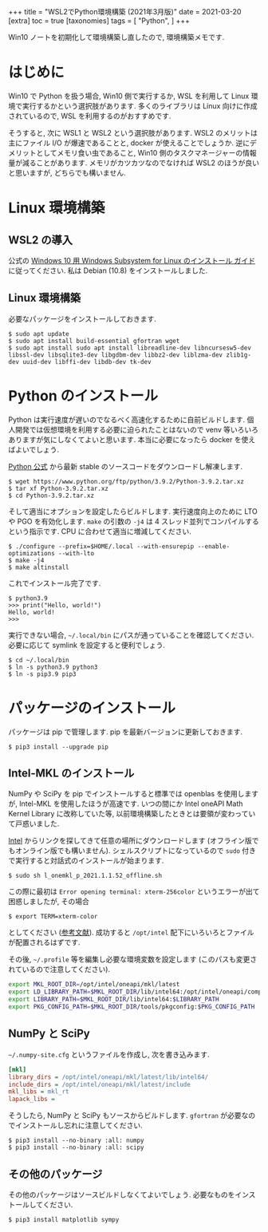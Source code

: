 +++
title = "WSL2でPython環境構築 (2021年3月版)"
date = 2021-03-20
[extra]
toc = true
[taxonomies]
tags = [ "Python", ]
+++

Win10 ノートを初期化して環境構築し直したので, 環境構築メモです.


# はじめに

Win10 で Python を扱う場合, Win10 側で実行するか, WSL を利用して Linux 環境で実行するかという選択肢があります.
多くのライブラリは Linux 向けに作成されているので, WSL を利用するのがおすすめです.

そうすると, 次に WSL1 と WSL2 という選択肢があります. 
WSL2 のメリットは主にファイル I/O が爆速であることと, docker が使えることでしょうか. 
逆にデメリットとしてメモリ食い虫であること, Win10 側のタスクマネージャーの情報量が減ることがあります.
メモリがカツカツなのでなければ WSL2 のほうが良いと思いますが, どちらでも構いません.


# Linux 環境構築

## WSL2 の導入

公式の [Windows 10 用 Windows Subsystem for Linux のインストール ガイド](https://docs.microsoft.com/ja-jp/windows/wsl/install-win10) に従ってください.
私は Debian (10.8) をインストールしました.

## Linux 環境構築

必要なパッケージをインストールしておきます. 

```shell
$ sudo apt update
$ sudo apt install build-essential gfortran wget
$ sudo apt install sudo apt install libreadline-dev libncursesw5-dev libssl-dev libsqlite3-dev libgdbm-dev libbz2-dev liblzma-dev zlib1g-dev uuid-dev libffi-dev libdb-dev tk-dev
```


# Python のインストール

Python は実行速度が遅いのでなるべく高速化するために自前ビルドします.
個人開発では仮想環境を利用する必要に迫られたことはないので venv 等いろいろありますが気にしなくてよいと思います.
本当に必要になったら docker を使えばよいでしょう.

[Python 公式](https://www.python.org/downloads/source/) から最新 stable のソースコードをダウンロードし解凍します.

```shell
$ wget https://www.python.org/ftp/python/3.9.2/Python-3.9.2.tar.xz
$ tar xf Python-3.9.2.tar.xz
$ cd Python-3.9.2.tar.xz
```

そして適当にオプションを設定したらビルドします. 
実行速度向上のために LTO や PGO を有効化します.
`make` の引数の `-j4` は 4 スレッド並列でコンパイルするという指示です. CPU に合わせて適当に増減してください.

```shell
$ ./configure --prefix=$HOME/.local --with-ensurepip --enable-optimizations --with-lto
$ make -j4
$ make altinstall
```

これでインストール完了です. 

```shell
$ python3.9
>>> print("Hello, world!")
Hello, world!
>>>
```

実行できない場合, `~/.local/bin` にパスが通っていることを確認してください.必要に応じて symlink を設定すると便利でしょう.

```shell
$ cd ~/.local/bin
$ ln -s python3.9 python3
$ ln -s pip3.9 pip3
```


# パッケージのインストール

パッケージは pip で管理します. pip を最新バージョンに更新しておきます.

```shell
$ pip3 install --upgrade pip
```

## Intel-MKL のインストール

NumPy や SciPy を pip でインストールすると標準では openblas を使用しますが, Intel-MKL を使用したほうが高速です.
いつの間にか Intel oneAPI Math Kernel Library に改称していた等, 以前環境構築したときとは要領が変わっていて戸惑いました.

[Intel](https://software.intel.com/content/www/us/en/develop/tools/oneapi/components/onemkl.html) からリンクを探してきて任意の場所にダウンロードします
(オフライン版でもオンライン版でも構いません).
シェルスクリプトになっているので `sudo` 付きで実行すると対話式のインストールが始まります.

```shell
$ sudo sh l_onemkl_p_2021.1.1.52_offline.sh
```

この際に最初は `Error opening terminal: xterm-256color` というエラーが出て困惑しましたが, その場合

```shell
$ export TERM=xterm-color
``` 

としてください ([参考文献](https://blog.bgbgbg.net/archives/4227)). 成功すると `/opt/intel` 配下にいろいろとファイルが配置されるはずです.

その後, `~/.profile` 等を編集し必要な環境変数を設定します (このパスも変更されているので注意してください).

```bash
export MKL_ROOT_DIR=/opt/intel/oneapi/mkl/latest
export LD_LIBRARY_PATH=$MKL_ROOT_DIR/lib/intel64:/opt/intel/oneapi/compiler/latest/linux/compiler/lib/intel64_lin/:$LD_LIBRARY_PATH
export LIBRARY_PATH=$MKL_ROOT_DIR/lib/intel64:$LIBRARY_PATH
export PKG_CONFIG_PATH=$MKL_ROOT_DIR/tools/pkgconfig:$PKG_CONFIG_PATH
```

## NumPy と SciPy

`~/.numpy-site.cfg` というファイルを作成し, 次を書き込みます.

```cfg
[mkl]
library_dirs = /opt/intel/oneapi/mkl/latest/lib/intel64/
include_dirs = /opt/intel/oneapi/mkl/latest/include
mkl_libs = mkl_rt
lapack_libs =
```

そうしたら, NumPy と SciPy もソースからビルドします. `gfortran` が必要なのでインストールし忘れに注意してください.

```shell
$ pip3 install --no-binary :all: numpy
$ pip3 install --no-binary :all: scipy
```

## その他のパッケージ

その他のパッケージはソースビルドしなくてよいでしょう. 必要なものをインストールしてください.

```shell
$ pip3 install matplotlib sympy
```
